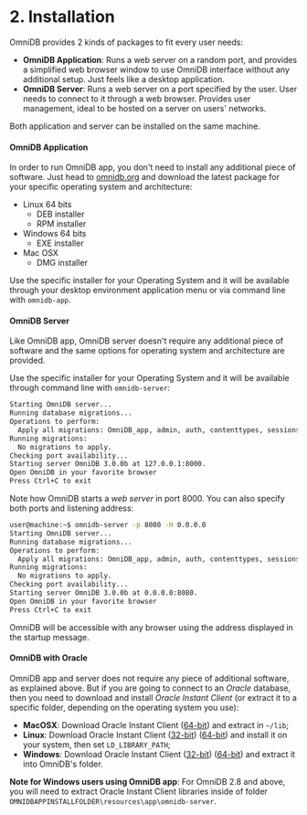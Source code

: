 # 2. Installation

OmniDB provides 2 kinds of packages to fit every user needs:

- **OmniDB Application**: Runs a web server on a random port, and provides a simplified
web browser window to use OmniDB interface without any additional setup. Just feels
like a desktop application.
- **OmniDB Server**: Runs a web server on a port specified by the user. User needs
to connect to it through a web browser. Provides user management, ideal to be hosted
on a server on users' networks.

Both application and server can be installed on the same machine.

#### OmniDB Application

In order to run OmniDB app, you don't need to install any additional piece of
software. Just head to [omnidb.org](https://omnidb.org/) and download the latest package
for your specific operating system and architecture:

- Linux 64 bits
    - DEB installer
    - RPM installer
- Windows 64 bits
    - EXE installer
- Mac OSX
    - DMG installer

Use the specific installer for your Operating System and it will be available
through your desktop environment application menu or via command line with
`omnidb-app`.

#### OmniDB Server

Like OmniDB app, OmniDB server doesn't require any additional piece of software
and the same options for operating system and architecture are provided.

Use the specific installer for your Operating System and it will be available
through command line with `omnidb-server`:

```bash
Starting OmniDB server...
Running database migrations...
Operations to perform:
  Apply all migrations: OmniDB_app, admin, auth, contenttypes, sessions, social_django
Running migrations:
  No migrations to apply.
Checking port availability...
Starting server OmniDB 3.0.0b at 127.0.0.1:8000.
Open OmniDB in your favorite browser
Press Ctrl+C to exit
```

Note how OmniDB starts a *web server* in port 8000. You can also specify both ports
and listening address:

```bash
user@machine:~$ omnidb-server -p 8080 -H 0.0.0.0
Starting OmniDB server...
Running database migrations...
Operations to perform:
  Apply all migrations: OmniDB_app, admin, auth, contenttypes, sessions, social_django
Running migrations:
  No migrations to apply.
Checking port availability...
Starting server OmniDB 3.0.0b at 0.0.0.0:8080.
Open OmniDB in your favorite browser
Press Ctrl+C to exit
```

OmniDB will be accessible with any browser using the address displayed in the startup
message.

#### OmniDB with Oracle

OmniDB app and server does not require any piece of additional software, as
explained above. But if you are going to connect to an *Oracle* database, then
you need to download and install *Oracle Instant Client* (or extract it to a
specific folder, depending on the operating system you use):

- **MacOSX**: Download Oracle Instant Client
([64-bit](http://www.oracle.com/technetwork/topics/intel-macsoft-096467.html))
and extract in `~/lib`;
- **Linux**: Download Oracle Instant Client
([32-bit](http://www.oracle.com/technetwork/topics/linuxsoft-082809.html))
([64-bit](http://www.oracle.com/technetwork/topics/linuxx86-64soft-092277.html))
and install it on your system, then set `LD_LIBRARY_PATH`;
- **Windows**: Download Oracle Instant Client
([32-bit](http://www.oracle.com/technetwork/topics/winsoft-085727.html))
([64-bit](http://www.oracle.com/technetwork/topics/winx64soft-089540.html)) and
extract it into OmniDB's folder.

**Note for Windows users using OmniDB app**: For OmniDB 2.8 and above, you will
need to extract Oracle Instant Client libraries inside of folder
`OMNIDBAPPINSTALLFOLDER\resources\app\omnidb-server`.
